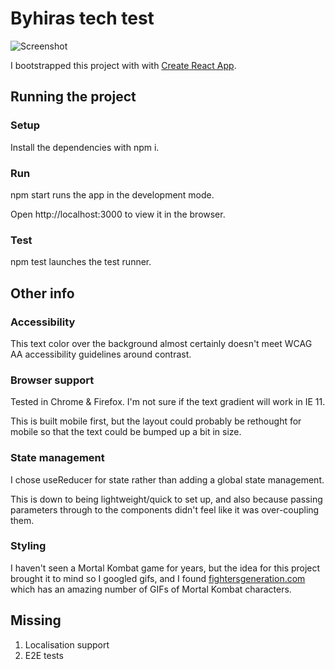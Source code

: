 # Byhiras tech test

![Screenshot](https://github.com/nickheal/react-journey/blob/master/docs/screenshot.gif?raw=true)

I bootstrapped this project with with [Create React App](https://github.com/facebook/create-react-app).

## Running the project

### Setup

Install the dependencies with npm i.

### Run

npm start runs the app in the development mode.

Open http://localhost:3000 to view it in the browser.

### Test

npm test launches the test runner.

## Other info

### Accessibility

This text color over the background almost certainly doesn't meet WCAG AA accessibility guidelines around contrast.

### Browser support

Tested in Chrome & Firefox. I'm not sure if the text gradient will work in IE 11.

This is built mobile first, but the layout could probably be rethought for mobile so that the text could be bumped up a bit in size.

### State management

I chose useReducer for state rather than adding a global state management.

This is down to being lightweight/quick to set up, and also because passing parameters through to the components didn't feel like it was over-coupling them.

### Styling

I haven't seen a Mortal Kombat game for years, but the idea for this project brought it to mind so I googled gifs, and I found [fightersgeneration.com](https://www.fightersgeneration.com/characters3/scorpion-a.html) which has an amazing number of GIFs of Mortal Kombat characters.

## Missing

1. Localisation support
2. E2E tests
